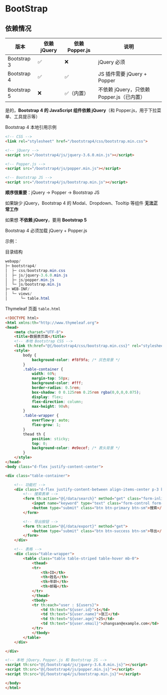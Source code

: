 # BootStrap

## 依赖情况

| 版本        | 依赖 jQuery | 依赖 Popper.js | 说明                                      |
| ----------- | ----------- | -------------- | ----------------------------------------- |
| Bootstrap 3 | ✅           | ❌              | jQuery 必须                               |
| Bootstrap 4 | ✅           | ✅              | JS 插件需要 jQuery + Popper               |
| Bootstrap 5 | ❌           | ✅（内置）      | 不依赖 jQuery，只依赖 Popper.js（已内置） |

是的，**Bootstrap 4 的 JavaScript 组件依赖 jQuery**（和 Popper.js，用于下拉菜单、工具提示等）

Bootstrap 4 本地引用示例

```html
<!-- CSS -->
<link rel="stylesheet" href="/bootstrap4/css/bootstrap.min.css">

<!-- jQuery -->
<script src="/bootstrap4/js/jquery-3.6.0.min.js"></script>

<!-- Popper.js -->
<script src="/bootstrap4/js/popper.min.js"></script>

<!-- Bootstrap JS -->
<script src="/bootstrap4/js/bootstrap.min.js"></script>

```

**顺序很重要**：jQuery → Popper → Bootstrap JS

如果缺少 jQuery，Bootstrap 4 的 Modal、Dropdown、Tooltip 等组件 **无法正常工作**

如果想 **不依赖 jQuery**，要用 **Bootstrap 5**

Bootstrap 4 必须加载 jQuery + Popper.js

示例：

目录结构

```java
webapp/
├─ bootstrap4/
│  ├─ css/bootstrap.min.css
│  ├─ js/jquery-3.6.0.min.js
│  ├─ js/popper.min.js
│  └─ js/bootstrap.min.js
├─ WEB-INF/
│  └─ views/
│      └─ table.html

```

Thymeleaf 页面 `table.html`

```html
<!DOCTYPE html>
<html xmlns:th="http://www.thymeleaf.org">
<head>
    <meta charset="UTF-8">
    <title>数据表页面</title>
    <!-- 本地 Bootstrap CSS -->
    <link th:href="@{/bootstrap4/css/bootstrap.min.css}" rel="stylesheet">
    <style>
        body {
            background-color: #f8f9fa; /* 灰色背景 */
        }
        .table-container {
            width: 60%;
            margin-top: 50px;
            background-color: #fff;
            border-radius: 0.5rem;
            box-shadow: 0 0.125rem 0.25rem rgba(0,0,0,0.075);
            display: flex;
            flex-direction: column;
            max-height: 90vh;
        }
        .table-wrapper {
            overflow-y: auto;
            flex-grow: 1;
        }
        thead th {
            position: sticky;
            top: 0;
            background-color: #e9ecef; /* 表头背景 */
        }
    </style>
</head>
<body class="d-flex justify-content-center">

<div class="table-container">

    <!-- 功能栏 -->
    <div class="d-flex justify-content-between align-items-center p-3 border-bottom">
        <!-- 搜索表单 -->
        <form th:action="@{/data/search}" method="get" class="form-inline d-flex">
            <input name="keyword" type="text" class="form-control form-control-sm mr-2" placeholder="搜索...">
            <button type="submit" class="btn btn-primary btn-sm">搜索</button>
        </form>

        <!-- 导出按钮 -->
        <form th:action="@{/data/export}" method="get">
            <button type="submit" class="btn btn-success btn-sm">导出</button>
        </form>
    </div>

    <!-- 表格 -->
    <div class="table-wrapper">
        <table class="table table-striped table-hover mb-0">
            <thead>
            <tr>
                <th>ID</th>
                <th>姓名</th>
                <th>年龄</th>
                <th>邮箱</th>
            </tr>
            </thead>
            <tbody>
            <tr th:each="user : ${users}">
                <td th:text="${user.id}">1</td>
                <td th:text="${user.name}">张三</td>
                <td th:text="${user.age}">25</td>
                <td th:text="${user.email}">zhangsan@example.com</td>
            </tr>
            </tbody>
        </table>
    </div>

</div>

<!-- 本地 jQuery、Popper.js 和 Bootstrap JS -->
<script th:src="@{/bootstrap4/js/jquery-3.6.0.min.js}"></script>
<script th:src="@{/bootstrap4/js/popper.min.js}"></script>
<script th:src="@{/bootstrap4/js/bootstrap.min.js}"></script>

</body>
</html>

```

